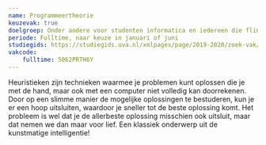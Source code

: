 ```yaml
---
name: Programmeertheorie
keuzevak: true
doelgroep: Onder andere voor studenten informatica en iedereen die flink wat programmeervakken heeft gevolgd
periode: Fulltime, naar keuze in januari of juni
studiegids: https://studiegids.uva.nl/xmlpages/page/2019-2020/zoek-vak/vak/72969
vakcode:
    fulltime: 5062PRTH6Y
---
```


Heuristieken zijn technieken waarmee je problemen kunt oplossen die je met de hand, maar ook met een computer niet volledig kan doorrekenen. Door op een slimme manier de mogelijke oplossingen te bestuderen, kun je er een hoop uitsluiten, waardoor je sneller tot de beste oplossing komt. Het probleem is wel dat je de allerbeste oplossing misschien ook uitsluit, maar dat nemen we dan maar voor lief. Een klassiek onderwerp uit de kunstmatige intelligentie!
